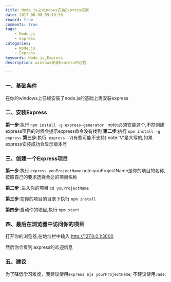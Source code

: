 ```yaml
---
title: Node.js之windows安装Express框架
date: 2017-06-08 09:19:59
reword: true
comments: true
tags:
	- Node.js
	- Express
categories:
	- Node.js
	- Express
keywords: Node.js,Express
description: windows安装Express的过程

---
```

### 一、基础条件
在你的windows上已经安装了node.js的基础上再安装express
### 二、安装Express
**第一步**:执行 ``npm install -g express-generator ``
note:必须安装这个,不然创建express项目的时候会提示express命令没有找到
**第二步**:执行 ``npm install -g express``
**第三步**:执行`` express -V``(有些可能不支持)
note:'V'是大写的,如果express安装成功会显示版本号
### 三、创建一个Express项目
**第一步**:执行 `express youProjectName`
note:youProjectName是你的项目的名称,按照自己的要求选择合适的项目名称

**第二步** :进入你的项目:`cd youProjectName`

**第三步**:在你的项目的目录下执行 `npm install`

**第四步**:启动你的项目,执行 `npm start`

### 四、最后在浏览器中访问你的项目

打开你的浏览器,在地址栏中输入:http://127.0.0.1:3000

然后你会看到:express的欢迎信息 
### 五、建议
为了降低学习难度，我建议使用`express ejs yourProjectName`;
不建议使用`Jade`;
